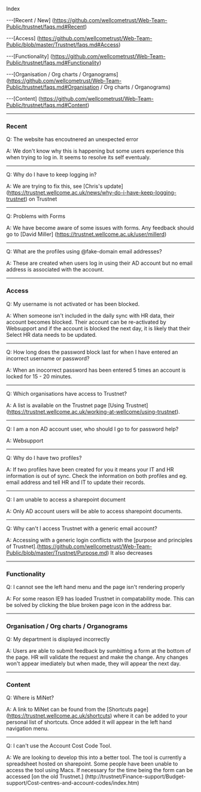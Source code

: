 Index 

---[Recent / New] (https://github.com/wellcometrust/Web-Team-Public/trustnet/faqs.md#Recent) 

---[Access] (https://github.com/wellcometrust/Web-Team-Public/blob/master/Trustnet/faqs.md#Access)

---[Functionality] (https://github.com/wellcometrust/Web-Team-Public/trustnet/faqs.md#Functionality)

---[Organisation / Org charts / Organograms] (https://github.com/wellcometrust/Web-Team-Public/trustnet/faqs.md#Organisation / Org charts / Organograms)

---[Content] (https://github.com/wellcometrust/Web-Team-Public/trustnet/faqs.md#Content)

***

### Recent

Q: The website has encoutnered an unexpected error 

A: We don't know why this is happening but some users experience this when trying to log in. It seems to resolve its self eventualy. 

***
Q: Why do I have to keep logging in? 

A: We are trying to fix this, see [Chris's update] (https://trustnet.wellcome.ac.uk/news/why-do-i-have-keep-logging-trustnet) on Trustnet
***

Q: Problems with Forms 

A: We have become aware of some issues with forms. Any feedback should go to [David Miller] (https://trustnet.wellcome.ac.uk/user/millerd)

***
Q: What are the profiles using @fake-domain email addresses? 

A: These are created when users log in using their AD account but no email address is associated with the account. 

***
### Access 

Q: My username is not activated or has been blocked.

A: When someone isn't included in the daily sync with HR data, their account becomes blocked. Their account can be re-activated by Websupport and if the account is blocked the next day, it is likely that their Select HR data needs to be updated. 
***

Q: How long does the password block last for when I have entered an incorrect username or password? 

A: When an inocorrect password has been entered 5 times an account is locked for 15 - 20 minutes. 

***
Q: Which organisations have access to Trustnet? 

A: A list is available on the Trustnet page [Using Trustnet] (https://trustnet.wellcome.ac.uk/working-at-wellcome/using-trustnet).
***

Q: I am a non AD account user, who should I go to for password help? 

A: Websupport 

***
Q: Why do I have two profiles? 

A: If two profiles have been created for you it means your IT and HR information is out of sync. Check the information on both profiles and eg. email address and tell HR and IT to update their records. 
***

Q: I am unable to access a sharepoint document 

A: Only AD account users will be able to access sharepoint documents. 
***

Q: Why can't I access Trustnet with a generic email account? 

A: Accessing with a generic login conflicts with the [purpose and principles of Trustnet].(https://github.com/wellcometrust/Web-Team-Public/blob/master/Trustnet/Purpose.md)  It also decreases 


***

### Functionality 

Q: I cannot see the left hand menu and the page isn't rendering properly 

A: For some reason IE9 has loaded Trustnet in compatability mode. This can be solved by clicking the blue broken page icon in the address bar. 


***

### Organisation / Org charts / Organograms 

Q: My department is displayed incorrectly 

A: Users are able to submit feedback by sumbitting a form at the bottom of the page. HR will validate the request and make the change. Any changes won't appear imediately but when made, they will appear the next day. 

***

### Content 

Q: Where is MiNet?

A: A link to MiNet can be found from the [Shortcuts page] (https://trustnet.wellcome.ac.uk/shortcuts) where it can be added to your personal list of shortcuts. Once added it will appear in the left hand navigation menu. 
***

Q: I can't use the Account Cost Code Tool. 

A: We are looking to develop this into a better tool. The tool is currently a spreadsheet hosted on sharepoint. Some people have been unable to access the tool using Macs. If necessary for the time being the form can be accessed [on the old Trustnet.] (http://trustnet/Finance-support/Budget-support/Cost-centres-and-account-codes/index.htm) 
